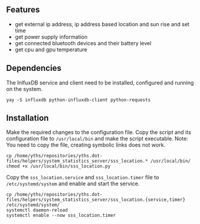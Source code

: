 ## Features
* get external ip address, ip address based location and sun rise and set time
* get power supply information
* get connected bluetooth devices and their battery level
* get cpu and gpu temperature

## Dependencies
The InlfuxDB service and client need to be installed, configured and running on the system.
```
yay -S influxdb python-influxdb-client python-requests
```

## Installation
Make the required changes to the configuration file. Copy the script and its configuration file to `/usr/local/bin` and make the script executable. Note: You need to copy the file, creating symbolic links does not work.
```
cp /home/yths/repositories/yths.dot-files/helpers/system_statistics_server/sss_location.* /usr/local/bin/
chmod +x /usr/local/bin/sss_location.py
```
Copy the `sss_location.service` and `sss_location.timer` file to `/etc/systemd/system` and enable and start the service.
```
cp /home/yths/repositories/yths.dot-files/helpers/system_statistics_server/sss_location.{service,timer} /etc/systemd/system/
systemctl daemon-reload
systemctl enable --now sss_location.timer
```